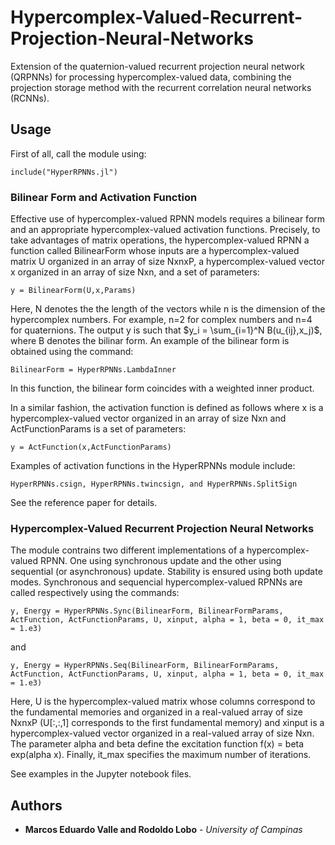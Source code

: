 # Hypercomplex-Valued-Recurrent-Projection-Neural-Networks

Extension of the quaternion-valued recurrent projection neural network (QRPNNs) for processing hypercomplex-valued data, combining the projection storage method with the recurrent correlation neural networks (RCNNs).

## Usage

First of all, call the module using:

```
include("HyperRPNNs.jl")
```

### Bilinear Form and Activation Function

Effective use of hypercomplex-valued RPNN models requires a bilinear form and an appropriate hypercomplex-valued activation functions. Precisely, to take advantages of matrix operations, the hypercomplex-valued RPNN a function called BilinearForm whose inputs are a hypercomplex-valued matrix U organized in an array of size NxnxP, a hypercomplex-valued vector x organized in an array of size Nxn, and a set of parameters:
```
y = BilinearForm(U,x,Params)
```
Here, N denotes the the length of the vectors while n is the dimension of the hypercomplex numbers. For example, n=2 for complex numbers and n=4 for quaternions. The output y is such that $y_i = \sum_{i=1}^N B(u_{ij},x_j)$, where B denotes the bilinar form. An example of the bilinear form is obtained using the command:
```
BilinearForm = HyperRPNNs.LambdaInner
```
In this function, the bilinear form coincides with a weighted inner product.

In a similar fashion, the activation function is defined as follows where x is a hypercomplex-valued vector organized in an array of size Nxn and ActFunctionParams is a set of parameters:
```
y = ActFunction(x,ActFunctionParams)
```
Examples of activation functions in the HyperRPNNs module include:
```
HyperRPNNs.csign, HyperRPNNs.twincsign, and HyperRPNNs.SplitSign
```
See the reference paper for details.

### Hypercomplex-Valued Recurrent Projection Neural Networks

The module contrains two different implementations of a hypercomplex-valued RPNN. One using synchronous update and the other using sequential (or asynchronous) update. Stability is ensured using both update modes. Synchronous and sequencial hypercomplex-valued RPNNs are called respectively using the commands:
```
y, Energy = HyperRPNNs.Sync(BilinearForm, BilinearFormParams, ActFunction, ActFunctionParams, U, xinput, alpha = 1, beta = 0, it_max = 1.e3)
```
and
```
y, Energy = HyperRPNNs.Seq(BilinearForm, BilinearFormParams, ActFunction, ActFunctionParams, U, xinput, alpha = 1, beta = 0, it_max = 1.e3)
```
Here, U is the hypercomplex-valued matrix whose columns correspond to the fundamental memories and organized in a real-valued array of size NxnxP (U[:,:,1] corresponds to the first fundamental memory) and xinput is a hypercomplex-valued vector organized in a real-valued array of size Nxn. The parameter alpha and beta define the excitation function f(x) = beta exp(alpha x). Finally, it_max specifies the maximum number of iterations.

See examples in the Jupyter notebook files.

## Authors
* **Marcos Eduardo Valle and Rodoldo Lobo** - *University of Campinas*

